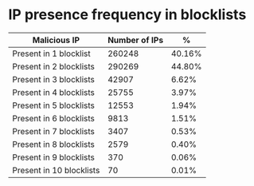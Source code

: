 # IP presence frequency in blocklists
| Malicious IP | Number of IPs | % |
|----|----|----|
| Present in 1 blocklist | 260248 | 40.16% |
| Present in 2 blocklists | 290269 | 44.80% |
| Present in 3 blocklists | 42907 | 6.62% |
| Present in 4 blocklists | 25755 | 3.97% |
| Present in 5 blocklists | 12553 | 1.94% |
| Present in 6 blocklists | 9813 | 1.51% |
| Present in 7 blocklists | 3407 | 0.53% |
| Present in 8 blocklists | 2579 | 0.40% |
| Present in 9 blocklists | 370 | 0.06% |
| Present in 10 blocklists | 70 | 0.01% |
